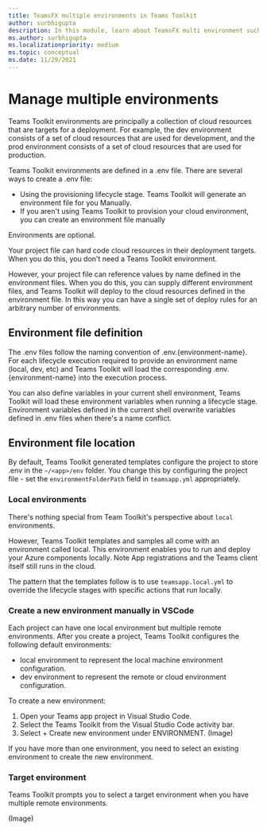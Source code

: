 ```yaml
---
title: TeamsFX multiple environments in Teams Toolkit    
author: surbhigupta
description: In this module, learn about TeamsFX multi environment such as, create a new environment, select target environment and more
ms.author: surbhigupta
ms.localizationpriority: medium
ms.topic: conceptual
ms.date: 11/29/2021
---
```


# Manage multiple environments

 Teams Toolkit environments are principally a collection of cloud resources that are targets for a deployment. For example, the dev environment consists of a set of cloud resources that are used for development, and the prod environment consists of a set of cloud resources that are used for production.

 Teams Toolkit environments are defined in a .env file. There are several ways to create a .env file:

* Using the provisioning lifecycle stage. Teams Toolkit will generate an environment file for you
Manually.
* If you aren't using Teams Toolkit to provision your cloud environment, you can create an environment file manually

Environments are optional.

Your project file can hard code cloud resources in their deployment targets. When you do this, you don't need a Teams Toolkit environment.

However, your project file can reference values by name defined in the environment files. When you do this, you can supply different environment files, and Teams Toolkit will deploy to the cloud resources defined in the environment file. In this way you can have a single set of deploy rules for an arbitrary number of environments.

## Environment file definition

The .env files follow the naming convention of .env.{environment-name}. For each lifecycle execution required to provide an environment name (local, dev, etc) and Teams Toolkit will load the corresponding .env.{environment-name} into the execution process.

You can also define variables in your current shell environment, Teams Toolkit will load these environment variables when running a lifecycle stage. Environment variables defined in the current shell overwrite variables defined in .env files when there's a name conflict.

## Environment file location

By default, Teams Toolkit generated templates configure the project to store .env in the `~/<app>/env` folder. You change this by configuring the project file - set the `environmentFolderPath` field in `teamsapp.yml` appropriately.

### Local environments

There's nothing special from Team Toolkit's perspective about `local` environments.

However, Teams Toolkit templates and samples all come with an environment called local. This environment enables you to run and deploy your Azure components locally. Note App registrations and the Teams client itself still runs in the cloud.

The pattern that the templates follow is to use `teamsapp.local.yml` to override the lifecycle stages with specific actions that run locally.

### Create a new environment manually in VSCode

Each project can have one local environment but multiple remote environments. After you create a project, Teams Toolkit configures the following default environments:

* local environment to represent the local machine environment configuration.
* dev environment to represent the remote or cloud environment configuration.

To create a new environment:

1. Open your Teams app project in Visual Studio Code.
1. Select the Teams Toolkit from the Visual Studio Code activity bar.
1. Select + Create new environment under ENVIRONMENT.
(Image)

If you have more than one environment, you need to select an existing environment to create the new environment.

### Target environment

Teams Toolkit prompts you to select a target environment when you have multiple remote environments.

(Image)

